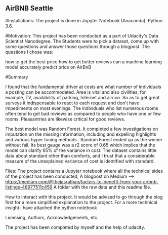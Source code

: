 ## AirBNB Seattle

#Installations: 
The project is done in Jupyter Notebook (Anaconda). Python 3.6.

#Motivation: 
This project has been conducted as a part of Udacity's Data Scientist Nanodegree. The Students were to pick a dataset, come up with some questions and answer those questions through a blogpost. The questions I chose was:

how to get the best price
how to get better reviews
can a machine learning model accurately predict price on AirBnB

#Summary 

I found that the fundamental driver at costs are what number of individuals a posting can be accommodated. Area is vital and also civilities, for example, TV, availability of parking, Internet and aircon. So as to get great surveys it indispensable to react to each request and don't have impediments on most evenings. The individuals who list numerous rooms often tend to get bad reviews as compared to people who have one or few rooms. Pleasantries are likewise critical for good reviews.

The best model was Random Forest. It completed a few investigations on imputation on the missing information, including and expelling highlights and various hyper tuning methods . Random Forest ended up as the winner without fail. Its best gauge was a r2 score of 0.65 which implies that the model can clarify 65% of the variance in cost. The dataset contains little data about standard other than comforts, and I trust that a considerable measure of the unexplained variance of cost is identified with standard.

Files: The project contains a Jupyter notebook where all the technical sides of the project has been conducted, A blogpost on Medium --> https://medium.com/@thejasrathan/factors-to-benefit-from-your-airbnb-listings-48977511c459 A folder with the raw data and this readme file.

How to interact with this project. It would be advised to go through the blog first for a more simplified explanation to the project. For a more technical insight i have attached the python notebook

Licensing, Authors, Acknowledgements, etc.

The project has been completed by myself and the help of udacity.
